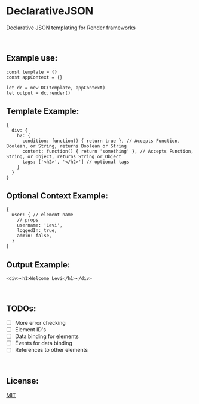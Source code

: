 # DeclarativeJSON
Declarative JSON templating for Render frameworks

<br>

## Example use: ##
```
const template = {}
const appContext = {}

let dc = new DC(template, appContext)
let output = dc.render()
```

## Template Example: ###
```
{
  div: {
    h2: {
      condition: function() { return true }, // Accepts Function, Boolean, or String, returns Boolean or String
      content: function() { return 'something' }, // Accepts Function, String, or Object, returns String or Object
      tags: ['<h2>', '</h2>'] // optional tags
    }
  }
}
```

## Optional Context Example: ##
```
{
  user: { // element name
    // props
    username: 'Levi',
    loggedIn: true,
    admin: false,
  }
}
```

## Output Example: ##
```
<div><h1>Welcome Levi</h1></div>
```

<br>

## TODOs: ##
- [ ] More error checking
- [ ] Element ID's
- [ ] Data binding for elements
- [ ] Events for data binding
- [ ] References to other elements

<br>

## License: ##
[MIT](https://github.com/bugs181/DeclarativeJSON/blob/master/LICENSE)
